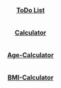 <a href="https://type-script-project-zeta.vercel.app/" style="display: block; font-weight: bold;  padding-bottom: 20px; text-align: center;">ToDo List</a>
        
<a href="https://claculator-eight.vercel.app/"  style="display: block; font-weight: bold;  padding-bottom: 20px; text-align: center;">Calculator</a>
        
<a href="https://agecalculator-ten-xi.vercel.app/"  style="display: block; font-weight: bold;  padding-bottom: 20px; text-align: center;">Age-Calculator</a>
        
<a href="https://bmicalculator-kappa-nine.vercel.app/"  style="display: block; font-weight: bold;  padding-bottom: 20px; text-align: center;">BMI-Calculator</a>
